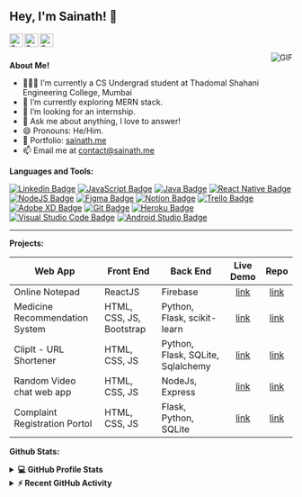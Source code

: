 <h2 title="Sainath Poojary"> Hey, I'm Sainath! 👋</h2>

<a href="https://www.linkedin.com/in/sainathpoojary/">
  <img align="left" alt="Sainath's LinkedIn" width="24px" src="https://img.icons8.com/color/96/null/linkedin--v1.png" />
</a>
<a href="https://www.instagram.com/sainathpoojaryy/">
  <img align="left" alt="Sainath's Instagram" width="24px" src="https://img.icons8.com/color/96/null/instagram-new--v1.png" />
</a>
<a href="https://twitter.com/sainathpoojary">
  <img align="left" alt="Sainath's Twitter" width="24px" src="https://img.icons8.com/color/96/null/twitter--v1.png" />
</a>

<br />
<br />

  <img align="right" alt="GIF" src="https://media.giphy.com/media/LmNwrBhejkK9EFP504/giphy.gif" />

**About Me!**

- 👨🏽‍💻 I’m currently a CS Undergrad student at Thadomal Shahani Engineering College, Mumbai
- 🌱 I’m currently exploring MERN stack.
- 🤔 I’m looking for an internship.
- 💬 Ask me about anything, I love to answer!
- 😄 Pronouns: He/Him.
- 🎯 Portfolio: [sainath.me](sainath.me)
- 📫 Email me at [contact@sainath.me](mailto:contact@sainath.me)

**Languages and Tools:**

[![Linkedin Badge](https://img.icons8.com/color/30/null/python--v1.png)]()
[![JavaScript Badge](https://img.icons8.com/color/30/null/javascript--v1.png)]()
[![Java Badge](https://img.icons8.com/color/30/null/java--v1.png)]()
[![React Native Badge](https://img.icons8.com/color/30/null/react-native.png)]()
[![NodeJS Badge](https://img.icons8.com/fluency/30/null/node-js.png)]()
[![Figma Badge](https://img.icons8.com/color/30/null/figma.png)]()
[![Notion Badge](https://img.icons8.com/color/30/null/notion.png)]()
[![Trello Badge](https://img.icons8.com/color/30/null/trello.png)]()
[![Adobe XD Badge](https://img.icons8.com/color/30/null/adobe-xd.png)]()
[![Git Badge](https://img.icons8.com/color/30/null/git.png)]()
[![Heroku Badge](https://img.icons8.com/color/30/null/heroku.png)]()
[![Visual Studio Code Badge](https://img.icons8.com/color/30/null/visual-studio-code-2019.png)]()
[![Android Studio Badge](https://img.icons8.com/color/30/null/android-studio--v2.png)]()

---

**Projects:**

| Web App                        | Front End                | Back End                          |                      Live Demo                      |                               Repo                                |
| ------------------------------ | ------------------------ | --------------------------------- | :-------------------------------------------------: | :---------------------------------------------------------------: |
| Online Notepad                 | ReactJS                  | Firebase                          |      [link](https://onlinenotepad.vercel.app/)      |     [link](https://github.com/sainathpoojary/online-notepad)      |
| Medicine Recommendation System | HTML, CSS, JS, Bootstrap | Python, Flask, scikit-learn       |      [link](https://medicine.up.railway.app/)       | [link](https://github.com/sainathPoojary/medicinerecommendation)  |
| ClipIt - URL Shortener         | HTML, CSS, JS            | Python, Flask, SQLite, Sqlalchemy |      [link](https://clipitlinks.herokuapp.com)      |      [link](hhttps://github.com/SainathPoojary/urlShortener)      |
| Random Video chat web app      | HTML, CSS, JS            | NodeJs, Express                   |      [link](https://sociallege.herokuapp.com/)      |       [link](https://github.com/SainathPoojary/Sociallege)        |
| Complaint Registration Portol  | HTML, CSS, JS            | Flask, Python, SQLite             | [link](https://complaintregistration.herokuapp.com) | [link](https://github.com/SainathPoojary/OnlineComplaintWebsites) |

**Github Stats:**

<details> 
  <summary><b>💻 GitHub Profile Stats</b></summary>
  <br/>
  <p align="center">
    <a href="https://github.com/anuraghazra/github-readme-stats"><img alt="Sainath's Github Stats" src="https://github-readme-stats.vercel.app/api?username=sainathpoojary&show_icons=true&count_private=true&theme=tokyonight" height="192px"/></a>
<br/>
  &nbsp;
	  <img src="https://github-readme-stats.vercel.app/api/top-langs?username=sainathpoojary&show_icons=true&locale=en&layout=compact&theme=tokyonight" alt="sainathpoojary" height="192px"/>
  <br/>
  </p>
</details>

<details>
  <summary><b>⚡ Recent GitHub Activity</b></summary>
  <br/>
   <a href="https://github.com/sainathpoojary"><img alt="Sainath's Activity Graph" src="https://activity-graph.herokuapp.com/graph?username=sainathpoojary&custom_title=Sainath's%20Contribution%20Graph&theme=react-dark" /></a>
  <br/>

</details>

<br/>
